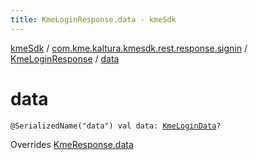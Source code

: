 ```yaml
---
title: KmeLoginResponse.data - kmeSdk
---
```


[kmeSdk](../../index.html) / [com.kme.kaltura.kmesdk.rest.response.signin](../index.html) / [KmeLoginResponse](index.html) / [data](./data.html)

# data

`@SerializedName("data") val data: `[`KmeLoginData`](-kme-login-data/index.html)`?`

Overrides [KmeResponse.data](../../com.kme.kaltura.kmesdk.rest.response/-kme-response/data.html)


